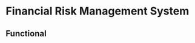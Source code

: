 # Financial Risk Management System

## Functional 
<!--stackedit_data:
eyJoaXN0b3J5IjpbOTcwNDIwMTJdfQ==
-->